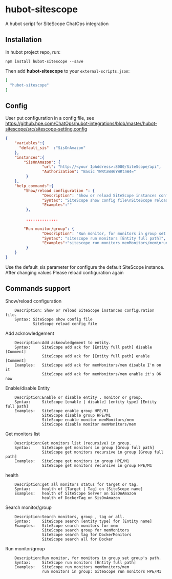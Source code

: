 # hubot-sitescope

A hubot script for SiteScope ChatOps integration

## Installation

In hubot project repo, run:

`npm install hubot-sitescope --save`

Then add **hubot-sitescope** to your `external-scripts.json`:

```json
[
  "hubot-sitescope"
]
```
## Config
User put configuration in a config file, see  https://github.hpe.com/ChatOps/hubot-integrations/blob/master/hubot-sitescope/src/sitescope-setting.config
```json
{
    "variables":{
      "default_sis"  :"SisOnAmazon"
    },
    "instances":{
        "SisOnAmazon": {
                "url": "http://<your IpAddress>:8080/SiteScope/api",
                "Authorization": "Basic YWRtaW46YWRtaW4="
         }
    },
    "help_commands":{
        "Show/reload configuration ": {
                "Description": "Show or reload SiteScope instances configuration file",
                "Syntax": "SiteScope show config file\nSiteScope reload config file",
                "Examples":""
         },
		 
		 ..............
		 
        "Run monitor/group": {
                "Description": "Run monitor, for monitors in group set group's path",
                "Syntax": "sitescope run monitors [Entity full path]",
                "Examples":"sitescope run monitors memMonitors/mem\nrun monitors in group: sitescope run monitors HPE/M1"
         }
    }
}
```
Use the default_sis parameter for configure the default SiteScope instance.
After changing values Please reload configuration again  

## Commands support

Show/reload configuration
```
	Description: Show or reload SiteScope instances configuration file.
	Syntax: SiteScope show config file
			SiteScope reload config file
```  
Add acknowledgement
```
	Description:Add acknowledgement to entity.
	Syntax: 	SiteScope add ack for [Entity full path] disable [Comment]
				SiteScope add ack for [Entity full path] enable [Comment]
	Examples:	SiteScope add ack for memMonitors/mem disable I'm on it
				SiteScope add ack for memMonitors/mem enable it's OK now
```  
Enable/disable Entity
```
	Description:Enable or disable entity , monitor or group.
	Syntax: 	SiteScope [enable | disable] [entity type] [Entity full path]
	Examples:	SiteScope enable group HPE/M1
				SiteScope disable group HPE/M1
				SiteScope enable monitor memMonitors/mem
				SiteScope disable monitor memMonitors/mem
```  
Get monitors list
```
	Description:Get monitors list (recursive) in group.
	Syntax: 	SiteScope get monitors in group [Group full path]
				SiteScope get monitors recursive in group [Group full path]
	Examples:	SiteScope get monitors in group HPE/M1
				SiteScope get monitors recursive in group HPE/M1
```  
health
```
	Description:get all monitors status for target or tag.
	Syntax: 	health of [Target | Tag] on [SiteScope name]
	Examples:	health of SiteScope Server on SisOnAmazon
				health of DockerTag on SisOnAmazon
```  
Search monitor/group
```
	Description:Search monitors, group , tag or all.
	Syntax: 	SiteScope search [entity type] for [Entity name]
	Examples:	SiteScope search monitors for mem
				SiteScope search group for memMonitors
				SiteScope search tag for DockerMonitors
				SiteScope search all for Docker
```  
Run monitor/group
```
	Description:Run monitor, for monitors in group set group's path.
	Syntax: 	SiteScope run monitors [Entity full path]
	Examples:	SiteScope run monitors memMonitors/mem
				run monitors in group: SiteScope run monitors HPE/M1
```  